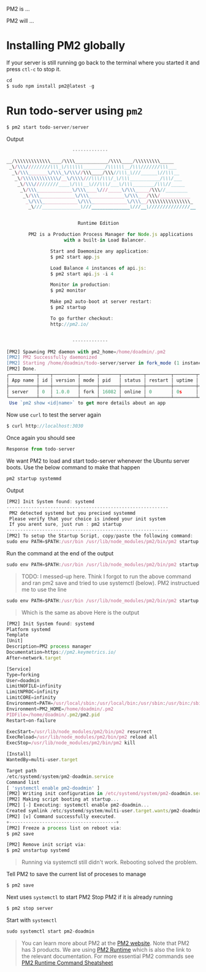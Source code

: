 PM2 is ...

PM2 will ...

# Installing PM2 globally


If your server is still running go back to the terminal where you started it and press `ctl-c` to stop it.

```js
cd
$ sudo npm install pm2@latest -g
```

# Run todo-server using `pm2`
```js
$ pm2 start todo-server/server
```

Output
```js
                        -------------

__/\\\\\\\\\\\\\____/\\\\____________/\\\\____/\\\\\\\\\_____
 _\/\\\/////////\\\_\/\\\\\\________/\\\\\\__/\\\///////\\\___
  _\/\\\_______\/\\\_\/\\\//\\\____/\\\//\\\_\///______\//\\\__
   _\/\\\\\\\\\\\\\/__\/\\\\///\\\/\\\/_\/\\\___________/\\\/___
    _\/\\\/////////____\/\\\__\///\\\/___\/\\\________/\\\//_____
     _\/\\\_____________\/\\\____\///_____\/\\\_____/\\\//________
      _\/\\\_____________\/\\\_____________\/\\\___/\\\/___________
       _\/\\\_____________\/\\\_____________\/\\\__/\\\\\\\\\\\\\\\_
        _\///______________\///______________\///__\///////////////__


                          Runtime Edition

        PM2 is a Production Process Manager for Node.js applications
                     with a built-in Load Balancer.

                Start and Daemonize any application:
                $ pm2 start app.js

                Load Balance 4 instances of api.js:
                $ pm2 start api.js -i 4

                Monitor in production:
                $ pm2 monitor

                Make pm2 auto-boot at server restart:
                $ pm2 startup

                To go further checkout:
                http://pm2.io/


                        -------------

[PM2] Spawning PM2 daemon with pm2_home=/home/doadmin/.pm2
[PM2] PM2 Successfully daemonized
[PM2] Starting /home/doadmin/todo-server/server in fork_mode (1 instance)
[PM2] Done.
┌──────────┬────┬─────────┬──────┬───────┬────────┬─────────┬────────┬─────┬───────────┬─────────┬──────────┐
│ App name │ id │ version │ mode │ pid   │ status │ restart │ uptime │ cpu │ mem       │ user    │ watching │
├──────────┼────┼─────────┼──────┼───────┼────────┼─────────┼────────┼─────┼───────────┼─────────┼──────────┤
│ server   │ 0  │ 1.0.0   │ fork │ 16082 │ online │ 0       │ 0s     │ 0%  │ 25.0 MB   │ doadmin │ disabled │
└──────────┴────┴─────────┴──────┴───────┴────────┴─────────┴────────┴─────┴───────────┴─────────┴──────────┘
 Use `pm2 show <id|name>` to get more details about an app
```

Now use `curl` to test the server again
```js
$ curl http://localhost:3030
```
Once again you should see
```js
Response from todo-server
```

We want PM2 to load and start todo-server whenever the Ubuntu server boots. Use the below command to make that happen
```js
pm2 startup systemmd
```
Output
```js
[PM2] Init System found: systemd
-----------------------------------------------------------
 PM2 detected systemd but you precised systemmd
 Please verify that your choice is indeed your init system
 If you arent sure, just run : pm2 startup
-----------------------------------------------------------
[PM2] To setup the Startup Script, copy/paste the following command:
sudo env PATH=$PATH:/usr/bin /usr/lib/node_modules/pm2/bin/pm2 startup systemmd -u doadmin --hp /home/doadmin
```

Run the command at the end of the output
```js
sudo env PATH=$PATH:/usr/bin /usr/lib/node_modules/pm2/bin/pm2 startup systemmd -u doadmin --hp /home/doadmin
```

> TODO: I messed-up here. Think I forgot to run the above command and ran pm2 save and tried to use systemctl (below). PM2 instructued me to use the line
```js
sudo env PATH=$PATH:/usr/bin /usr/lib/node_modules/pm2/bin/pm2 startup systemd -u doadmin --hp /home/doadmin
```
> Which is the same as above
> Here is the output
```js
[PM2] Init System found: systemd
Platform systemd
Template
[Unit]
Description=PM2 process manager
Documentation=https://pm2.keymetrics.io/
After=network.target

[Service]
Type=forking
User=doadmin
LimitNOFILE=infinity
LimitNPROC=infinity
LimitCORE=infinity
Environment=PATH=/usr/local/sbin:/usr/local/bin:/usr/sbin:/usr/bin:/sbin:/bin:/usr/games:/usr/local/games:/snap/bin:/usr/bin:/bin:/usr/local/sbin:/usr/local/bin:/usr/sbin:/usr/bin
Environment=PM2_HOME=/home/doadmin/.pm2
PIDFile=/home/doadmin/.pm2/pm2.pid
Restart=on-failure

ExecStart=/usr/lib/node_modules/pm2/bin/pm2 resurrect
ExecReload=/usr/lib/node_modules/pm2/bin/pm2 reload all
ExecStop=/usr/lib/node_modules/pm2/bin/pm2 kill

[Install]
WantedBy=multi-user.target

Target path
/etc/systemd/system/pm2-doadmin.service
Command list
[ 'systemctl enable pm2-doadmin' ]
[PM2] Writing init configuration in /etc/systemd/system/pm2-doadmin.service
[PM2] Making script booting at startup...
[PM2] [-] Executing: systemctl enable pm2-doadmin...
Created symlink /etc/systemd/system/multi-user.target.wants/pm2-doadmin.service → /etc/systemd/system/pm2-doadmin.service.
[PM2] [v] Command successfully executed.
+---------------------------------------+
[PM2] Freeze a process list on reboot via:
$ pm2 save

[PM2] Remove init script via:
$ pm2 unstartup systemd

```

> Running via systemctl still didn't work. Rebooting solved the problem.






Tell PM2 to save the current list of proceses to manage
```js
$ pm2 save
```

Next uses `systemctl` to start PM2
Stop PM2 if it is already running
```js
$ pm2 stop server
```
Start with `systemctl`
```js
sudo systemctl start pm2-doadmin
```

> You can learn more about PM2 at the [PM2 website](https://pm2.io/). Note that PM2 has 3 products. We are using [PM2 Runtime](https://pm2.io/doc/en/runtime/overview/) which is also the link to the relevant documentation.
> For more essential PM2 commands see [PM2 Runtime Command Sheatsheet](https://pm2.io/doc/en/runtime/features/commands-cheatsheet/)

